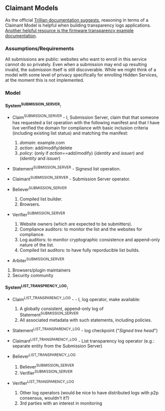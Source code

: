 ## Claimant Models
As the official [Trillian documentation suggests](https://github.com/google/trillian/tree/master/docs/claimantmodel), reasoning in terms of a Claimant Model is helpful when building transparency logs applications.
[Another helpful resource is the firmware transparency example documentation](https://github.com/google/trillian-examples/tree/master/binary_transparency/firmware/docs/design).

### Assumptions/Requirements
All submissions are public: websites who want to enroll in this service cannot do so privately. Even when a submission may end up resulting invalid, the submission itself is still discoverable. While we might think of a model with some level of privacy specifically for enrolling Hidden Services, at the moment this is not implemented.

### Model

#### System<sup>SUBMISSION_SERVER</sup>:

 - Claim<sup>SUBMISSION_SERVER</sup> - I, Submission Server, claim that that someone has requested a list operation with the following manifest and that I have live verified the domain for compliance with basic inclusion criteria (including existing list status) and matching the manifest:
    1. _domain_: example.com
    2. _action_: add/modify/delete
    3. _policy_: (only if _action_==add/modify) (_identity_ and _issuer_) and (_identity_ and _issuer_)

 - Statement<sup>SUBMISSION_SERVER</sup> - Signesd list operation.
 - Claimant<sup>SUBMISSION_SERVER</sup> - Submission Server operator.
 - Believer<sup>SUBMISSION_SERVER</sup>
   1. Compiled list builder.
   2. Browsers.

- Verifier<sup>SUBMISSION_SERVER</sup>
  1. Website owners (which are expected to be submitters).
  2. Compliance auditors: to monitor the list and the websites for compliance.
  3. Log auditors: to monitor cryptographic consistence and append-only nature of the list.
  4. Compiled list auditors: to have fully reporducible list builds.

 - Arbiter<sup>SUBMISSION_SERVER</sup>
  1. Browsers/plugin maintainers
  2. Security community

#### System<sup>LIST_TRANSPRENCY_LOG</sup>:

 - Claim<sup>LIST_TRANSPARENCY_LOG</sup> - - I, log operator, make available:
   1. A globally consistent, append-only log of Statement<sup>SUBMISSION_SERVER</sup>
   2. All associated metadata with such statements, including policies.

 - Statement<sup>LIST_TRANSPARENCY_LOG</sup> - log checkpoint ("_Signed tree head_")
 - Claimant<sup>LIST_TRANSPARENCY_LOG</sup> - List transparency log operator (e.g.: separate entity from the Submission Server)
 - Believer<sup>LIST_TRANSPARENCY_LOG</sup>
   1. Believer<sup>SUBMISSION_SERVER</sup>
   2. Verifier<sup>SUBMISSION_SERVER</sup>
 - Verifier<sup>LIST_TRANSPARENCY_LOG</sup>
   1. Other log operators (would be nice to have distributed logs with p2p consensus, wouldn't it?)
   2. 3rd parties with an interest in monitoring
 




   
